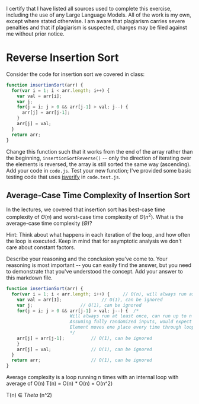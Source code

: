 I certify that I have listed all sources used to complete this exercise, including the use of any Large Language Models. All of the work is my own, except where stated otherwise. I am aware that plagiarism carries severe penalties and that if plagiarism is suspected, charges may be filed against me without prior notice.

# Reverse Insertion Sort

Consider the code for insertion sort we covered in class:

```javascript
function insertionSort(arr) {
  for(var i = 1; i < arr.length; i++) {
    var val = arr[i];
    var j;
    for(j = i; j > 0 && arr[j-1] > val; j--) {
      arr[j] = arr[j-1];
    }
    arr[j] = val;
  }
  return arr;
}
```

Change this function such that it works from the end of the array rather than
the beginning, `insertionSortReverse()` -- only the direction of
iterating over the elements is reversed, the array is still sorted the same way
(ascending). Add your code in `code.js`. Test your new function; I've provided
some basic testing code that uses [jsverify](https://jsverify.github.io/) in
`code.test.js`.

## Average-Case Time Complexity of Insertion Sort

In the lectures, we covered that insertion sort has best-case time complexity of
$\Theta(n)$ and worst-case time complexity of $\Theta(n^2)$. What is the
average-case time complexity ($\Theta$)?

Hint: Think about what happens in each iteration of the loop, and how often the
loop is executed. Keep in mind that for asymptotic analysis we don't care about
constant factors.

Describe your reasoning and the conclusion you've come to. Your reasoning is
most important -- you can easily find the answer, but you need to demonstrate
that you've understood the concept. Add your answer to this markdown file.

```javascript
function insertionSort(arr) { 			
  for(var i = 1; i < arr.length; i++) {		// O(n), will always run as many times as array is long
    var val = arr[I];				// O(1), can be ignored
    var j;					// O(1), can be ignored
    for(j = i; j > 0 && arr[j-1] > val; j--) {	/*
						Will always run at least once, can run up to n times
						Assuming fully randomized inputs, would expect each element to have to move half the arrays length (n/2) to be placed properly.
						Element moves one place every time through loop. Means loop runs average of n/2 times. O(n/2)∈ O(n)
						*/
	arr[j] = arr[j-1];			// O(1), can be ignored
    }
    arr[j] = val;				// O(1), can be ignored
  }
  return arr;					// O(1), can be ignored
}
```
Average complexity is a loop running n times with an internal loop with average of O(n)
T(n) = O(n) * O(n) = O(n^2)

T(n) ∈ $Theta$ (n^2)
